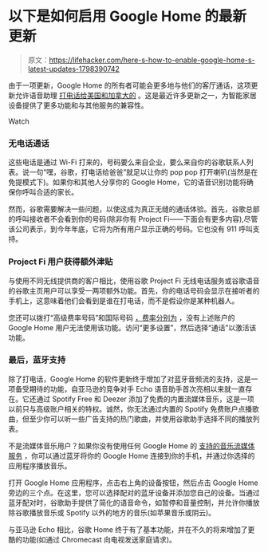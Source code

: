 # 以下是如何启用 Google Home 的最新更新

> 原文：<https://lifehacker.com/here-s-how-to-enable-google-home-s-latest-updates-1798390742>

由于一项更新，Google Home 的所有者可能会更多地与他们的客厅通话，这项更新允许语音助理 [打电话给美国和加拿大的](https://www.blog.google/products/assistant/introducing-free-calls-with-your-assistant-on-google-home/) 。这是最近许多更新之一，为智能家居设备提供了更多功能和与其他服务的兼容性。

Watch

### **无电话通话**

这些电话是通过 Wi-Fi 打来的，号码要么来自企业，要么来自你的谷歌联系人列表。说一句“嘿，谷歌，打电话给爸爸”就足以让你的 pop pop 打开喇叭(当然是在免提模式下)。如果你和其他人分享你的 Google Home，它的语音识别功能将确保你呼叫合适的家长。

然而，谷歌需要解决一些问题，以使这成为真正无缝的通话体验。首先，谷歌总部的呼叫接收者不会看到你的号码(除非你有 Project Fi——下面会有更多内容),尽管该公司表示，到今年年底，它将为所有用户显示正确的号码。它也没有 911 呼叫支持。

### **Project Fi 用户获得额外津贴**

与使用不同无线提供商的客户相比，使用谷歌 Project Fi 无线电话服务或谷歌语音的谷歌主页用户可以享受一两项额外功能。首先，你的电话号码会显示在接听者的手机上，这意味着他们会看到是谁在打电话，而不是假设你是某种机器人。

您还可以拨打“高级费率号码”和国际号码 [，费率分别为](https://www.google.com/voice/b/0/rates) ，没有上述账户的 Google Home 用户无法使用该功能。访问“更多设置”，然后选择“通话”以激活该功能。

### **最后，蓝牙支持**

除了打电话，Google Home 的软件更新终于增加了对蓝牙音频流的支持，这是一项备受期待的功能，自亚马逊的竞争对手 Echo 语音助手首次亮相以来就一直存在。它还通过 Spotify Free 和 Deezer 添加了免费的内置流媒体音乐，这是一项以前只与高级账户相关的特权。诚然，你无法通过内置的 Spotify 免费账户点播歌曲，但至少你可以听一些广告支持的热门歌曲，并使用谷歌助手选择不同的播放列表。

不是流媒体音乐用户？如果你没有使用任何 Google Home 的 [支持的音乐流媒体服务](https://madeby.google.com/home/partners/) ，你可以通过蓝牙将你的 Google Home 连接到你的手机，并通过你选择的应用程序播放音乐。

打开 Google Home 应用程序，点击右上角的设备按钮，然后点击 Google Home 旁边的三个点。在这里，您可以选择配对的蓝牙设备并添加您自己的设备。当通过蓝牙配对时，谷歌助手提供了简化的语音命令，如暂停和音量控制，并允许你播放除谷歌播放音乐或 Spotify 以外的地方的音乐(如苹果音乐或阴云)。

与亚马逊 Echo 相比，谷歌 Home 终于有了基本功能，并在不久的将来增加了更酷的功能(如通过 Chromecast 向电视发送家庭请求)。